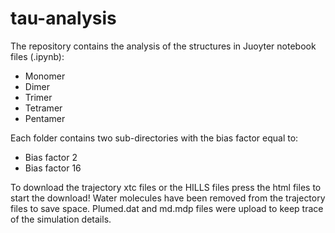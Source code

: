 # tau-analysis

The repository contains the analysis of the structures in Juoyter notebook files (.ipynb):
 
 - Monomer
 - Dimer
 - Trimer
 - Tetramer
 - Pentamer
 
Each folder contains two sub-directories with the bias factor equal to:

 - Bias factor 2
 - Bias factor 16

To download the trajectory xtc files or the HILLS files press the html files to start the download!
Water molecules have been removed from the trajectory files to save space.
Plumed.dat and md.mdp files were upload to keep trace of the simulation details. 
